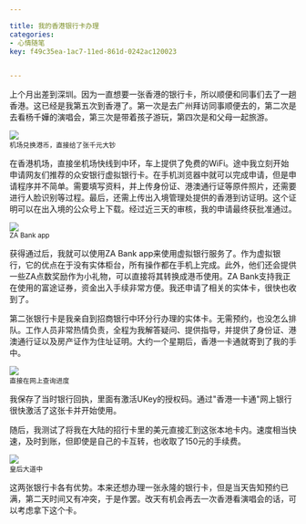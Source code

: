 ```yaml
---

title: 我的香港银行卡办理
categories:
- 心情随笔
key: f49c35ea-1ac7-11ed-861d-0242ac120023


---
```



上个月出差到深圳。因为一直想要一张香港的银行卡，所以顺便和同事们去了一趟香港。这已经是我第五次到香港了。第一次是去广州拜访同事顺便去的，第二次是去看杨千嬅的演唱会，第三次是带着孩子游玩，第四次是和父母一起旅游。

![](https://icdb-images.oss-cn-hangzhou.aliyuncs.com/other/blog/202305/Fve2qoTaMAEAWri.jpeg)  
<small>机场兑换港币，直接给了张千元大钞</small>

在香港机场，直接坐机场快线到中环，车上提供了免费的WiFi。途中我立刻开始申请网友们推荐的众安银行虚拟银行卡。在手机浏览器中就可以完成申请，但是申请程序并不简单。需要填写资料，并上传身份证、港澳通行证等原件照片，还需要进行人脸识别等过程。最后，还需上传出入境管理处提供的香港到访证明。这个证明可以在出入境的公众号上下载。经过近三天的审核，我的申请最终获批准通过。

![](https://icdb-images.oss-cn-hangzhou.aliyuncs.com/other/blog/202305/Fve2qoWaEAAe2A8.jpeg)  
<small>ZA Bank app</small>

获得通过后，我就可以使用ZA Bank app来使用虚拟银行服务了。作为虚拟银行，它的优点在于没有实体柜台，所有操作都在手机上完成。此外，他们还会提供一些ZA点数奖励作为小礼物，可以直接将其转换成港币使用。ZA Bank支持我正在使用的富途证券，资金出入手续非常方便。我还申请了相关的实体卡，很快也收到了。

第二张银行卡是我亲自到招商银行中环分行办理的实体卡。无需预约，也没怎么排队。工作人员非常热情负责，全程为我解答疑问、提供指导，并提供了身份证、港澳通行证以及房产证作为住址证明。大约一个星期后，香港一卡通就寄到了我的手中。

![](https://icdb-images.oss-cn-hangzhou.aliyuncs.com/other/blog/202305/Fve2qopaIAAe01c.jpeg)  
<small>直接在网上查询进度</small>

我保存了当时银行回执，里面有激活UKey的授权码。通过"香港一卡通"网上银行很快激活了这张卡并开始使用。

随后，我测试了将我在大陆的招行卡里的美元直接汇到这张本地卡内。速度相当快速，及时到账，但即使是自己的卡互转，也收取了150元的手续费。

![](https://icdb-images.oss-cn-hangzhou.aliyuncs.com/other/blog/202305/Fve2qocaUAEdVeG.jpeg)  
<small>皇后大道中</small>

这两张银行卡各有优势。本来还想办理一张永隆的银行卡，但是当天告知预约已满，第二天时间又有冲突，于是作罢。改天有机会再去一次香港看演唱会的话，可以考虑拿下这个卡。